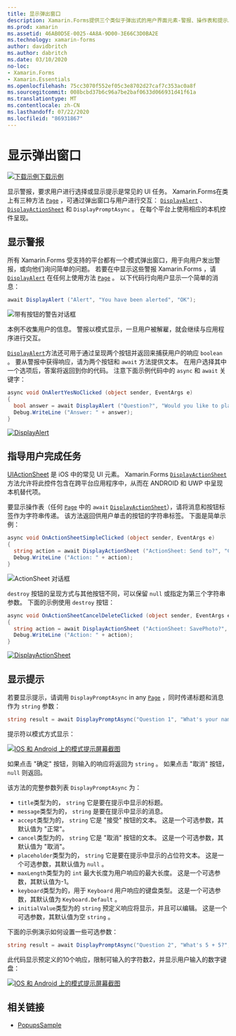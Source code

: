 ```yaml
---
title: 显示弹出窗口
description: Xamarin.Forms提供三个类似于弹出式的用户界面元素-警报、操作表和提示。 本文演示如何使用警报、操作表和提示 Api 来显示询问用户简单问题的对话框、指导用户完成任务以及显示提示。
ms.prod: xamarin
ms.assetid: 46AB0D5E-0025-4A8A-9D00-3E66C3D0BA2E
ms.technology: xamarin-forms
author: davidbritch
ms.author: dabritch
ms.date: 03/10/2020
no-loc:
- Xamarin.Forms
- Xamarin.Essentials
ms.openlocfilehash: 75cc3070f552ef05c3e8702d27caf7c353ac0a8f
ms.sourcegitcommit: 008bcbd37b6c96a7be2baf0633d066931d41f61a
ms.translationtype: MT
ms.contentlocale: zh-CN
ms.lasthandoff: 07/22/2020
ms.locfileid: "86931867"
---
```

# <a name="display-pop-ups"></a>显示弹出窗口

[![下载示例](~/media/shared/download.png)下载示例](https://docs.microsoft.com/samples/xamarin/xamarin-forms-samples/navigation-pop-ups)

显示警报，要求用户进行选择或显示提示是常见的 UI 任务。 Xamarin.Forms在类上有三种方法 [`Page`](xref:Xamarin.Forms.Page) ，可通过弹出窗口与用户进行交互： [`DisplayAlert`](xref:Xamarin.Forms.Page.DisplayAlert*) 、 [`DisplayActionSheet`](xref:Xamarin.Forms.Page.DisplayActionSheet*) 和 `DisplayPromptAsync` 。 在每个平台上使用相应的本机控件呈现。

## <a name="display-an-alert"></a>显示警报

所有 Xamarin.Forms 受支持的平台都有一个模式弹出窗口，用于向用户发出警报，或向他们询问简单的问题。 若要在中显示这些警报 Xamarin.Forms ，请 [`DisplayAlert`](xref:Xamarin.Forms.Page.DisplayAlert*) 在任何上使用方法 [`Page`](xref:Xamarin.Forms.Page) 。 以下代码行向用户显示一个简单的消息：

```csharp
await DisplayAlert ("Alert", "You have been alerted", "OK");
```

![带有按钮的警告对话框](pop-ups-images/alert.png)

本例不收集用户的信息。 警报以模式显示，一旦用户被解雇，就会继续与应用程序进行交互。

[`DisplayAlert`](xref:Xamarin.Forms.Page.DisplayAlert*)方法还可用于通过呈现两个按钮并返回来捕获用户的响应 `boolean` 。 要从警报中获得响应，请为两个按钮和 `await` 方法提供文本。 在用户选择其中一个选项后，答案将返回到你的代码。 注意下面示例代码中的 `async` 和 `await` 关键字：

```csharp
async void OnAlertYesNoClicked (object sender, EventArgs e)
{
  bool answer = await DisplayAlert ("Question?", "Would you like to play a game", "Yes", "No");
  Debug.WriteLine ("Answer: " + answer);
}
```

[![DisplayAlert](pop-ups-images/alert2-sml.png "包含两个按钮的警报对话框")](pop-ups-images/alert2.png#lightbox "包含两个按钮的警报对话框")

## <a name="guide-users-through-tasks"></a>指导用户完成任务

[UIActionSheet](https://developer.apple.com/library/ios/documentation/uikit/reference/uiactionsheet_class/Reference/Reference.html) 是 iOS 中的常见 UI 元素。 Xamarin.Forms [`DisplayActionSheet`](xref:Xamarin.Forms.Page.DisplayActionSheet*) 方法允许将此控件包含在跨平台应用程序中，从而在 ANDROID 和 UWP 中呈现本机替代项。

要显示操作表（任何 [`Page`](xref:Xamarin.Forms.Page) 中的 `await` [`DisplayActionSheet`](xref:Xamarin.Forms.Page.DisplayActionSheet*)），请将消息和按钮标签作为字符串传递。 该方法返回供用户单击的按钮的字符串标签。 下面是简单示例：

```csharp
async void OnActionSheetSimpleClicked (object sender, EventArgs e)
{
  string action = await DisplayActionSheet ("ActionSheet: Send to?", "Cancel", null, "Email", "Twitter", "Facebook");
  Debug.WriteLine ("Action: " + action);
}
```

![ActionSheet 对话框](pop-ups-images/action.png)

`destroy` 按钮的呈现方式与其他按钮不同，可以保留 `null` 或指定为第三个字符串参数。 下面的示例使用 `destroy` 按钮：

```csharp
async void OnActionSheetCancelDeleteClicked (object sender, EventArgs e)
{
  string action = await DisplayActionSheet ("ActionSheet: SavePhoto?", "Cancel", "Delete", "Photo Roll", "Email");
  Debug.WriteLine ("Action: " + action);
}
```

[![DisplayActionSheet](pop-ups-images/action2-sml.png "带有销毁按钮的操作表对话框")](pop-ups-images/action2.png#lightbox "带有销毁按钮的操作表对话框")

## <a name="display-a-prompt"></a>显示提示

若要显示提示，请调用 `DisplayPromptAsync` in any [`Page`](xref:Xamarin.Forms.Page) ，同时传递标题和消息作为 `string` 参数：

```csharp
string result = await DisplayPromptAsync("Question 1", "What's your name?");
```

提示符以模式方式显示：

[![IOS 和 Android 上的模式提示屏幕截图](pop-ups-images/simple-prompt.png "模式提示")](pop-ups-images/simple-prompt-large.png#lightbox "模式提示")

如果点击 "确定" 按钮，则输入的响应将返回为 `string` 。 如果点击 "取消" 按钮， `null` 则返回。

该方法的完整参数列表 `DisplayPromptAsync` 为：

- `title`类型为的， `string` 它是要在提示中显示的标题。
- `message`类型为的， `string` 是要在提示中显示的消息。
- `accept`类型为的， `string` 它是 "接受" 按钮的文本。 这是一个可选参数，其默认值为 "正常"。
- `cancel`类型为的， `string` 它是 "取消" 按钮的文本。 这是一个可选参数，其默认值为 "取消"。
- `placeholder`类型为的， `string` 它是要在提示中显示的占位符文本。 这是一个可选参数，其默认值为 `null` 。
- `maxLength`类型为的 `int` 最大长度为用户响应的最大长度。 这是一个可选参数，其默认值为-1。
- `keyboard`类型为的，用于 `Keyboard` 用户响应的键盘类型。 这是一个可选参数，其默认值为 `Keyboard.Default` 。
- `initialValue`类型为的 `string` 预定义响应将显示，并且可以编辑。 这是一个可选参数，其默认值为空 `string` 。

下面的示例演示如何设置一些可选参数：

```csharp
string result = await DisplayPromptAsync("Question 2", "What's 5 + 5?", initialValue: "10", maxLength: 2, keyboard: Keyboard.Numeric);
```

此代码显示预定义的10个响应，限制可输入的字符数2，并显示用户输入的数字键盘：

[![IOS 和 Android 上的模式提示屏幕截图](pop-ups-images/keyboard-prompt.png "模式提示")](pop-ups-images/keyboard-prompt-large.png#lightbox "模式提示")

## <a name="related-links"></a>相关链接

- [PopupsSample](https://docs.microsoft.com/samples/xamarin/xamarin-forms-samples/navigation-pop-ups)
